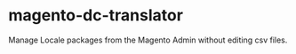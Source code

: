 magento-dc-translator
=====================

Manage Locale packages from the Magento Admin without editing csv files.
